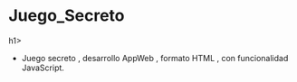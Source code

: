 <h1>Juego_Secreto</h1>h1>

- Juego secreto , desarrollo AppWeb , formato HTML , con funcionalidad JavaScript. 
